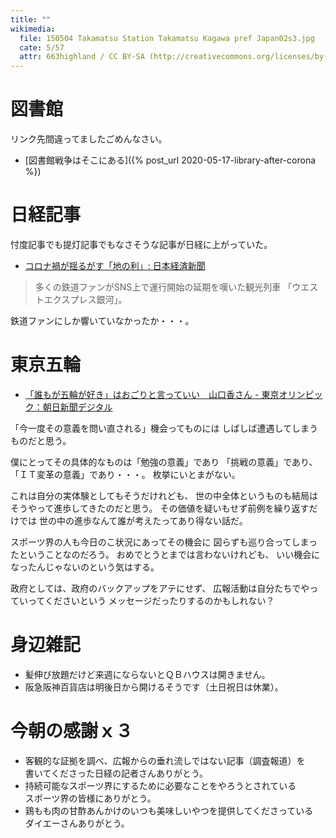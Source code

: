 ```yaml
---
title: ""
wikimedia:
  file: 150504 Takamatsu Station Takamatsu Kagawa pref Japan02s3.jpg
  cate: 5/57
  attr: 663highland / CC BY-SA (http://creativecommons.org/licenses/by-sa/3.0/)
---
```

# 図書館

リンク先間違ってましたごめんなさい。

* [図書館戦争はそこにある]({% post_url 2020-05-17-library-after-corona %})


# 日経記事

忖度記事でも提灯記事でもなさそうな記事が日経に上がっていた。

* [コロナ禍が揺るがす「地の利」: 日本経済新聞](https://www.nikkei.com/article/DGXMZO59161500V10C20A5000000/)

> 多くの鉄道ファンがSNS上で運行開始の延期を嘆いた観光列車
> 「ウエストエクスプレス銀河」。

鉄道ファンにしか響いていなかったか・・・。


# 東京五輪

* [「誰もが五輪が好き」はおごりと言っていい　山口香さん - 東京オリンピック：朝日新聞デジタル](https://digital.asahi.com/articles/ASN5J4JYJN59UTQP014.html)

「今一度その意義を問い直される」機会ってものには
しばしば遭遇してしまうものだと思う。

僕にとってその具体的なものは「勉強の意義」であり
「挑戦の意義」であり、「ＩＴ変革の意義」であり・・・。
枚挙にいとまがない。

これは自分の実体験としてもそうだけれども、
世の中全体というものも結局はそうやって進歩してきたのだと思う。
その価値を疑いもせず前例を繰り返すだけでは
世の中の進歩なんて誰が考えたってあり得ない話だ。

スポーツ界の人も今日のこ状況にあってその機会に
図らずも巡り合ってしまったということなのだろう。
おめでとうとまでは言わないけれども、
いい機会になったんじゃないのという気はする。

政府としては、政府のバックアップをアテにせず、
広報活動は自分たちでやっていってくださいという
メッセージだったりするのかもしれない？


# 身辺雑記

* 髪伸び放題だけど来週にならないとＱＢハウスは開きません。
* 阪急阪神百貨店は明後日から開けるそうです（土日祝日は休業）。


# 今朝の感謝ｘ３

* 客観的な証拠を調べ、広報からの垂れ流しではない記事（調査報道）を  
  書いてくださった日経の記者さんありがとう。
* 持続可能なスポーツ界にするために必要なことをやろうとされている  
  スポーツ界の皆様にありがとう。
* 鶏もも肉の甘酢あんかけのいつも美味しいやつを提供してくださっている  
  ダイエーさんありがとう。

